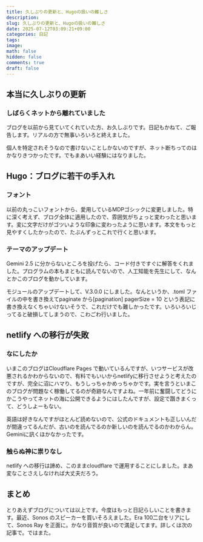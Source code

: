```yaml
---
title: 久しぶりの更新と、Hugoの扱いの難しさ
description:
slug: 久しぶりの更新と、Hugoの扱いの難しさ
date: 2025-07-12T03:09:21+09:00
categories: 日記
tags:
image:
math: false
hidden: false
comments: true
draft: false
---
```


## 本当に久しぶりの更新

### しばらくネットから離れていました

ブログを以前から見ていてくれていた方、お久しぶりです。日記もかねて、ご報告します。リアルの方で無事いろいろと終えました。

個人を特定されそうなので書けないことしかないのですが、ネット断ちってのはかなりきつかったです。でもまあいい経験にはなりました。

## Hugo：ブログに若干の手入れ

### フォント

以前の丸っこいフォントから、愛用しているMDPゴシックに変更しました。特に深く考えず、ブログ全体に適用したので、雰囲気がちょっと変わったと思います。変に文字だけがゴツいような印象に変わったように思います。本文をもっと見やすくしたかったので、たぶんずっとこれで行くと思います。

### テーマのアップデート

Gemini 2.5 に分からないところを投げたら、コード付きですぐに解答をくれました。プログラムの本もまともに読んでないので、人工知能を先生にして、なんとかこのブログを動かしています。

モジュールのアップデートして、V.3.0.0 にしました。なんというか、.toml ファイルの中を書き換えてpaginate から[pagination] pagerSize = 10 という表記に書き換えなくちゃいけないそうで、これだけでも難しかったです。いろいろいじってると破損してしまうので、こわごわ行いました。

## netlify への移行が失敗

### なにしたか

いまこのブログはCloudflare Pages で動いているんですが、いつサービスが改悪されるかわからないので、有料でもいいからnetlifyに移行させようと考えたのですが、完全に沼にハマり、もうしっちゃかめっちゃかです。実を言うといまこのブログが問題なく稼働してるのが奇跡なんですよね。一年前に奮闘してどうにかこうやってネットの海に公開できるようにはしたんですが、設定で躓きまくって、どうしよーもない。

英語は好きなんですがほとんど読めないので、公式のドキュメントも正しいんだが間違ってるんだが、古いのを読んでるのか新しいのを読んでるのかわからん。Geminiに訊くほかなかったです。

### 触らぬ神に祟りなし

netlify への移行は諦め、このままcloudflare で運用することにしました。まあ変なことさえしなければ大丈夫だろう。

## まとめ

とりあえずブログについては以上です。今度はもっと日記らしいことを書きます。最近、Sonos のスピーカーを買いそろえました。Era 100二台をリアにして、Sonos Ray を正面に。かなり音質が良いので満足してます。詳しくは次の記事で。ではまた。